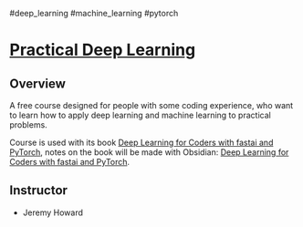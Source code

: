 #deep_learning #machine_learning #pytorch

# [Practical Deep Learning](https://course.fast.ai/)

## Overview

A free course designed for people with some coding experience, who want to learn how to apply deep learning and machine learning to practical problems.

Course is used with its book [Deep Learning for Coders with fastai and PyTorch](../../../Books%20(책)/In%20Progress/Deep%20Learning%20for%20Coders%20with%20fastai%20&%20PyTorch/Deep%20Learning%20for%20Coders%20with%20fastai%20and%20PyTorch.md), notes on the book will be made with Obsidian: [Deep Learning for Coders with fastai and PyTorch](../../../Books%20(책)/In%20Progress/Deep%20Learning%20for%20Coders%20with%20fastai%20&%20PyTorch/Deep%20Learning%20for%20Coders%20with%20fastai%20and%20PyTorch.md).

## Instructor

- Jeremy Howard